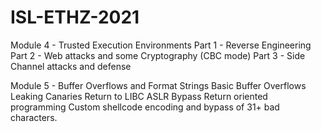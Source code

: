 # ISL-ETHZ-2021

Module 4 - Trusted Execution Environments
Part 1 - Reverse Engineering
Part 2 - Web attacks and some Cryptography (CBC mode)
Part 3 - Side Channel attacks and defense

Module 5 - Buffer Overflows and Format Strings
Basic Buffer Overflows
Leaking Canaries
Return to LIBC
ASLR Bypass
Return oriented programming
Custom shellcode encoding and bypass of 31+ bad characters.



